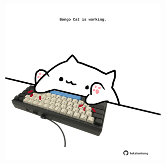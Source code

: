 <!-- built at 12/07/2022, 18:00:56 UTC -->
<p align="center">
  <img width="500" height="500" src="./ReadmeImage.svg">
</p>
